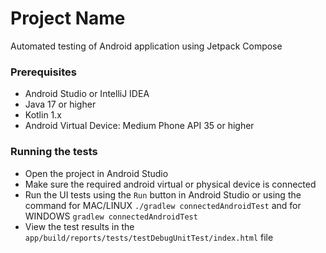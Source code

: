 # Project Name

Automated testing of Android application using Jetpack Compose

### Prerequisites
- Android Studio or IntelliJ IDEA
- Java 17 or higher
- Kotlin 1.x
- Android Virtual Device: Medium Phone API 35 or higher

### Running the tests
- Open the project in Android Studio
- Make sure the required android virtual or physical device is connected
- Run the UI tests using the `Run` button in Android Studio or using the command for MAC/LINUX `./gradlew connectedAndroidTest` and for WINDOWS `gradlew connectedAndroidTest`
- View the test results in the `app/build/reports/tests/testDebugUnitTest/index.html` file
